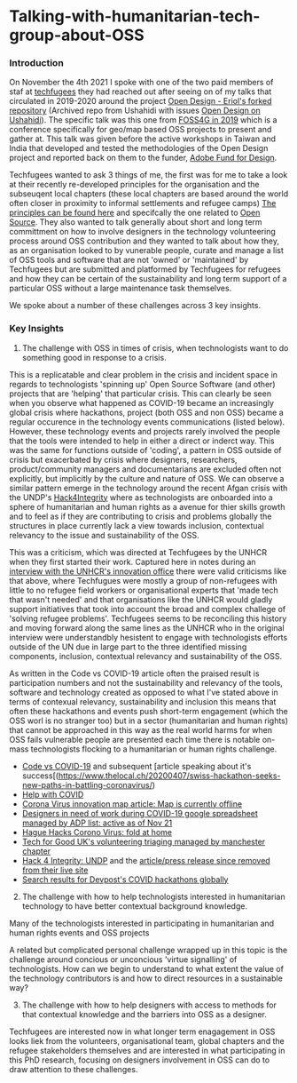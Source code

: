 # Talking-with-humanitarian-tech-group-about-OSS

### Introduction

On November the 4th 2021 I spoke with one of the two paid members of staf at [techfugees](https://techfugees.com/) they had reached out after seeing on of my talks that circulated in 2019-2020 around the project [Open Design - Eriol's forked repository](https://github.com/Erioldoesdesign/opendesign) (Archived repo from Ushahidi with issues [Open Design on Ushahidi](https://github.com/ushahidi/opendesign)). The specific talk was this one from [FOSS4G in 2019](https://youtu.be/KYOYSACLgdc) which is a conference specifically for geo/map based OSS projects to present and gather at. This talk was given before the active workshops in Taiwan and India that developed and tested the methodologies of the Open Design project and reported back on them to the funder, [Adobe Fund for Design](https://www.adobe.com/products/xd/adobe-fund.html).

Techfugees wanted to ask 3 things of me, the first was for me to take a look at their recently re-developed principles for the organisation and the subseuqent local chapters (these local chapters are based around the world often closer in proximity to informal settlements and refugee camps) [The principles can be found here](https://www.notion.so/covidrefugees/Techfugees-Guiding-Principles-b869ab9cd6754c78bcd6e5391f020e4a) and specifcally the one related to [Open Source](https://www.notion.so/4-Sharing-is-caring-Opensource-e55de14465f5467bbc893b93e703dbdd). They also wanted to talk generally about short and long term committment on how to involve designers in the technology volunteering process around OSS contribution and they wanted to talk about how they, as an organisation looked to by vunerable people, curate and manage a list of OSS tools and software that are not 'owned' or 'maintained' by Techfugees but are submitted and platformed by Techfugees for refugees and how they can be certain of the sustainability and long term support of a particular OSS without a large maintenance task themselves.

We spoke about a number of these challenges across 3 key insights.


### Key Insights

1. The challenge with OSS in times of crisis, when technologists want to do something good in response to a crisis.

This is a replicatable and clear problem in the crisis and incident space in regards to technologists 'spinning up' Open Source Software (and other) projects that are 'helping' that particular crisis. This can clearly be seen when you observe what happened as COVID-19 became an increasingly global crisis where hackathons, project (both OSS and non OSS) became a regular occurence in the technology events communications (listed below). However, these technology events and projects rarely involved the people that the tools were intended to help in either a direct or inderct way. This was the same for functions outside of 'coding', a pattern in OSS outside of crisis but exacerbated by crisis where designers, researchers, product/community managers and documentarians are excluded often not explicitly, but implicitly by the culture and nature of OSS. We can observe a similar pattern emerge in the technology around the recent Afgan crisis with the UNDP's [Hack4Integrity](https://www.facebook.com/watch/?v=620497885038970) where as technologists are onboarded into a sphere of humanitarian and human rights as a avenue for thier skills growth and to feel as if they are contributing to crisis and problems globally the structures in place currently lack a view towards inclusion, contextual relevancy to the issue and sustainability of the OSS.

This was a criticism, which was directed at Techfugees by the UNHCR when they first started their work. Captured here in notes during an [interview with the UNHCR's innovation office](https://github.com/ushahidi/opendesign/issues/95) there were valid criticisms like that above, where Techfugues were mostly a group of non-refugees with little to no refugee field workers or organisational experts that 'made tech that wasn't needed' and that organisations like the UNHCR would gladly support initiatives that took into account the broad and complex challege of 'solving refugee problems'. Techfugees seems to be reconciling this history and moving forward along the same lines as the UNHCR who in the original interview were understandbly hesistent to engage with technologists efforts outside of the UN due in large part to the three identified missing components, inclusion, contextual relevancy and sustainability of the OSS.

As written in the Code vs COVID-19 article often the praised result is participation numbers and not the sustainability and relevancy of the tools, software and technology created as opposed to what I've stated above in terms of contexual relevancy, sustainability and inclusion this means that often these hackathons and events push short-term engagement (which the OSS worl is no stranger too) but in a sector (humanitarian and human rights) that cannot be approached in this way as the real world harms for when OSS fails vulnerable people are presented each time there is notable on-mass technologists flocking to a humanitarian or human rights challenge.

* [Code vs COVID-19](https://www.codevscovid19.org/) and subsequent [article speaking about it's success[(https://www.thelocal.ch/20200407/swiss-hackathon-seeks-new-paths-in-battling-coronavirus/)
* [Help with COVID](https://www.helpwithcovid.com/)
* [Corona Virus innovation map article: Map is currently offline](https://www.startupblink.com/blog/coronavirus-innovation-map/)
* [Designers in need of work during COVID-19 google spreadsheet managed by ADP list: active as of Nov 21](https://docs.google.com/spreadsheets/d/1g1kDk2Mm4eU1uLWEmsBGVR89yi1J83UBcJea6rbmHvA/edit#gid=0)
* [Hague Hacks Corono Virus: fold at home](https://thehaguepeace.org/haguehacks/2021/11/03/beat-corona-by-folding-at-home/)
* [Tech for Good UK's volunteering triaging managed by manchester chapter]()
* [Hack 4 Integrity: UNDP](https://www.facebook.com/watch/?v=620497885038970) and the [article/press release since removed from their live site](https://web.archive.org/web/20210128161633/https://www.af.undp.org/content/afghanistan/en/home/presscenter/pressreleases/2019/Hack4Integrity.html)
* [Search results for Devpost's COVID hackathons globally](https://devpost.com/hackathons?order_by=deadline&search=covid)


2. The challenge with how to help technologists interested in humanitarian technology to have better contextual background knowledge.

Many of the technologists interested in participating in humanitarian and human rights events and OSS projects 

A related but complicated personal challenge wrapped up in this topic is the challenge around concious or unconcious 'virtue signalling' of technologists. How can we begin to understand to what extent the value of the technology contributors is and how to direct resources in a sustainable way?



3. The challenge with how to help designers with access to methods for that contextual knowledge and the barriers into OSS as a designer.


Techfugees are interested now in what longer term enagagement in OSS looks liek from the volunteers, organisational team, global chapters and the refugee stakeholders themselves and are interested in what participating in this PhD research, focusing on designers involvement in OSS can do to draw attention to these challenges.
